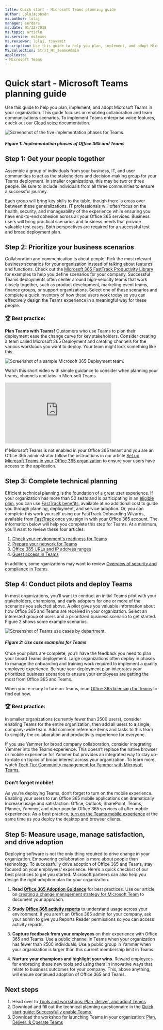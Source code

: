 ```yaml
---
title: Quick start - Microsoft Teams planning guide
author: LolaJacobsen
ms.author: lolaj
manager: serdars
ms.date: 01/22/2018
ms.topic: article
ms.service: msteams
ms.reviewer: lolaj, tonysmit
description: Use this guide to help you plan, implement, and adopt Microsoft Teams in your organization.
MS.collection: Strat_MT_TeamsAdmin
appliesto: 
- Microsoft Teams
---
```


Quick start - Microsoft Teams planning guide
==========================================================

Use this guide to help you plan, implement, and adopt Microsoft Teams in your organization. This guide focuses on enabling collaboration and team communications scenarios. To implement Teams enterprise voice features, check out our [Cloud voice](https://docs.microsoft.com/MicrosoftTeams/cloud-voice-deployment) documentation.

![Screenshot of the five implementation phases for Teams.](media/quick-start-enable-Teams-Implementation-Phases.png)
#### *Figure 1: Implementation phases of Office 365 and Teams*

## Step 1: Get your people together

Assemble a group of individuals from your business, IT, and user communities to act as the stakeholders and decision-making group for your Teams deployment. In smaller organizations, this may be two or three people. Be sure to include individuals from all three communities to ensure a successful journey.  

Each group will bring key skills to the table, though there is cross over between these generalizations. IT professionals will often focus on the health, security, and manageability of the experience while ensuring you have end-to-end cohesion across all your Office 365 services. Business users will bring practical scenarios and business needs that provide valuable test cases. Both perspectives are required for a successful test and broad deployment plan.    

## Step 2: Prioritize your business scenarios

Collaboration and communication is about people! Pick the most relevant business scenarios for your organization instead of talking about features and functions. Check out the [Microsoft 365 FastTrack Productivity Library](https://fasttrack.microsoft.com/microsoft365/productivitylibrary) for examples to help you define scenarios for your company. Successful Teams deployments often center around high-velocity teams that work closely together, such as product development, marketing event teams, finance groups, or support organizations. Select one of these scenarios and complete a quick inventory of how these users work today so you can effectively design the Teams experience in a meaningful way for these people.

### :trophy: Best practice:
**Plan Teams with Teams!** Customers who use Teams to plan their deployment ease the change curve for key stakeholders. Consider creating a team called Microsoft 365 Deployment and creating channels for the various workloads you want to deploy. Your team might look something like this:

![Screenshot of a sample Microsoft 365 Deployment team.](media/quick-start-enable-Teams-Microsoft365-Deployment-Team.png)

Watch this short video with simple guidance to consider when planning your teams, channels and tabs in Microsoft Teams. 

<iframe width="350" height="200" src="https://www.youtube.com/embed/hjJWtoaRJeE" frameborder="0" allowfullscreen></iframe>

If Microsoft Teams is not enabled in your Office 365 tenant and you are an Office 365 administrator follow the instructions in our article [Set up Microsoft Teams in your Office 365 organization](office-365-set-up.md) to ensure your users have access to the application.

## Step 3: Complete technical planning

Efficient technical planning is the foundation of a great user experience. If your organization has more than 50 seats and is participating in an [eligible plan](https://technet.microsoft.com/library/dn783224.aspx), you can use [FastTrack benefits](https://technet.microsoft.com/library/dn783224.aspx?f=255&MSPPError=-2147217396), available at no additional cost to guide you through planning, deployment, and service adoption. Or, you can complete this work yourself using our FastTrack Onboarding Wizards, available from [FastTrack](https://fasttrack.microsoft.com/) once you sign in with your Office 365 account. The information below will help you complete this step for Teams. At a minimum, you’ll want to review these four articles:

1.	[Check your environment's readiness for Teams](environment-readiness.md)
2.	[Prepare your network for Teams](prepare-network.md)
3.	[Office 365 URLs and IP address ranges](office-365-urls-ip-address-ranges.md)
4.	[Guest access in Teams](guest-access.md)

In addition, some rganizations may want to review [Overview of security and compliance in Teams](security-compliance-overview.md).


## Step 4: Conduct pilots and deploy Teams

In most organizations, you’ll want to conduct an initial Teams pilot with your stakeholders, champions, and early adopters for one or more of the scenarios you selected above. A pilot gives you valuable information about how Office 365 and Teams are received in your organization. Select an interested group of users and a prioritized business scenario to get started. Figure 2 shows some example scenarios.


![Screenshot of Teams use cases by department.](media/quick-start-enable-Teams-Use-cases-by-department.png)
#### *Figure 2: Use case examples for Teams*

Once your pilots are complete, you’ll have the feedback you need to plan your broad Teams deployment. Large organizations often deploy in phases to manage the onboarding and training work required to implement a quality employee experience. Be sure your deployment plan integrates your prioritized business scenarios to ensure your employees are getting the most from Office 365 and Teams.

When you’re ready to turn on Teams, read [Office 365 licensing for Teams](office-365-licensing.md) to find out how.


### :trophy: Best practice:
In smaller organizations (currently fewer than 2500 users), consider enabling Teams for the entire organization, then add all users to a single, company-wide team. Add common reference items and tasks to this team to simplify the collaboration and productivity experience for everyone.

If you use Yammer for broad company collaboration, consider integrating Yammer into the Teams experience. This doesn’t replace the native browser or mobile experience for Yammer but provides an integrated way to stay up-to-date on topics of broad interest across your organization. To learn more, watch [Tech Tip: Community management for Yammer with Microsoft Teams.](https://youtu.be/LU-sv-07jcY)

### Don’t forget mobile!
As you’re deploying Teams, don’t forget to turn on the mobile experience. Enabling your users to run Office 365 mobile applications can dramatically increase usage and satisfaction. Office, Outlook, SharePoint, Teams, Planner, Yammer, and other popular Office 365 services all offer mobile experiences. As a best practice, [turn on the Teams mobile experience](get-clients.md#mobile-clients) at the same time as you deploy the desktop and browser clients.


## Step 5: Measure usage, manage satisfaction, and drive adoption

Deploying software is not the only thing required to drive change in your organization. Empowering collaboration is more about people than technology. To successfully drive adoption of Office 365 and Teams, stay focused on your employees’ experience. Here’s a quick checklist of our best practices to get you started. Microsoft partners can also help you design the right adoption plan for your organization.

1. **Read [Office 365 Adoption Guidance]( https://aka.ms/office365adoptionguide)** for best practices. Use our article on [creating a change management strategy for Microsoft Team](change-management-strategy.md) to document your approach.
1. **Study [Office 365 activity reports](https://support.office.com/article/Activity-Reports-in-the-Office-365-admin-center-0d6dfb17-8582-4172-a9a9-aed798150263)** to understand usage across your environment. If you aren’t an Office 365 admin for your company, ask your admin to give you Reports Reader permissions so you can access activity reports.
2. **Capture feedback from your employees** on their experience with Office 365 and Teams. Use a public channel in Teams when your organization has fewer than 2500 individuals. Use a public group in Yammer when your organization is larger than this current membership limit in Teams. 

4. **Nurture your champions and highlight your wins.** Reward employees for embracing these new tools and using them in innovative ways that relate to business outcomes for your company. This, above anything, will ensure continued adoption of Office 365 and Teams.


## Next steps
1. Head over to [Tools and workshops: Plan, deliver, and adopt Teams](planning-workshop-practical-guide.md)
2. Download and fill out the technical planning questionnaire in the [Quick start guide: Successfully enable Teams](http://download.microsoft.com/download/F/3/9/F39B4F10-5720-4516-87E1-91E5A5678EFB/MicrosoftTeams-AdminQuickStart-EnableTeams.docx).
3. Download the workshop for launching Teams in your organization: [Plan, Deliver, & Operate Teams](http://download.microsoft.com/download/A/A/D/AAD74246-790D-4E61-8DA0-865742CB42DB/MicrosoftTeams-Planning-Workshop-Dec2017.pptx)
